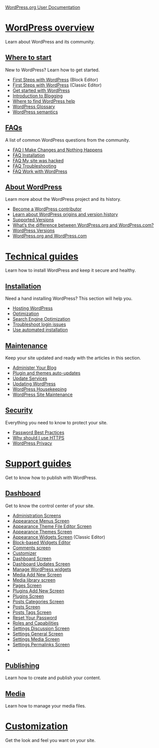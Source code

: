 [WordPress.org User Documentation](https://wordpress.org/documentation/)

# [WordPress overview](https://wordpress.org/documentation/overview/)

Learn about WordPress and its community.

## [Where to start](https://wordpress.org/documentation/category/where-to-start/)

New to WordPress? Learn how to get started.

- [First Steps with WordPress](https://wordpress.org/documentation/article/first-steps-with-wordpress-block-editor/) (Block Editor)
- [First Steps with WordPress](https://wordpress.org/documentation/article/first-steps-with-wordpress-classic/) (Classic Editor)
- [Get started with WordPress](https://wordpress.org/documentation/article/get-started-with-wordpress/)
- [Introduction to Blogging](https://wordpress.org/documentation/article/introduction-to-blogging/)
- [Where to find WordPress help](https://wordpress.org/documentation/article/where-to-find-wordpress-help/)
- [WordPress Glossary](https://wordpress.org/documentation/article/wordpress-glossary/)
- [WordPress semantics](https://wordpress.org/documentation/article/wordpress-semantics/)

## [FAQs](https://wordpress.org/documentation/category/faqs/)

A list of common WordPress questions from the community.

- [FAQ I Make Changes and Nothing Happens](https://wordpress.org/documentation/article/faq-i-make-changes-and-nothing-happens/)
- [FAQ Installation](https://wordpress.org/documentation/article/faq-installation/)
- [FAQ My site was hacked](https://wordpress.org/documentation/article/faq-my-site-was-hacked/)
- [FAQ Troubleshooting](https://wordpress.org/documentation/article/faq-troubleshooting/)
- [FAQ Work with WordPress](https://wordpress.org/documentation/article/faq-work-with-wordpress/)

## [About WordPress](https://wordpress.org/documentation/category/about-wp/)

Learn more about the WordPress project and its history.

- [Become a WordPress contributor](https://wordpress.org/documentation/article/become-a-wordpress-contributor/)
- [Learn about WordPress origins and version history](https://wordpress.org/documentation/article/learn-about-wordpress-and-version-history/)
- [Supported Versions](https://wordpress.org/documentation/article/supported-versions/)
- [What’s the difference between WordPress.org and WordPress.com?](https://wordpress.org/documentation/article/difference-between-wordpress-org-and-wordpress-com/)
- [WordPress Versions](https://wordpress.org/documentation/article/wordpress-versions/)
- [WordPress.org and WordPress.com](https://wordpress.org/documentation/article/wordpress-org-and-wordpress-com/)

# [Technical guides](https://wordpress.org/documentation/technical-guides/)

Learn how to install WordPress and keep it secure and healthy.

## [Installation](https://wordpress.org/documentation/category/installation/)

Need a hand installing WordPress? This section will help you.

- [Hosting WordPress](https://wordpress.org/documentation/article/hosting-wordpress/)
- [Optimization](https://wordpress.org/documentation/article/optimization/)
- [Search Engine Optimization](https://wordpress.org/documentation/article/search-engine-optimization/)
- [Troubleshoot login issues](https://wordpress.org/documentation/article/troubleshoot-login-issues/)
- [Use automated installation](https://wordpress.org/documentation/article/use-automated-installation/)

## [Maintenance](https://wordpress.org/documentation/category/maintenance/)

Keep your site updated and ready with the articles in this section.

- [Administer Your Blog](https://wordpress.org/documentation/article/administer-your-blog/)
- [Plugin and themes auto-updates](https://wordpress.org/documentation/article/plugins-themes-auto-updates/)
- [Update Services](https://wordpress.org/documentation/article/update-services/)
- [Updating WordPress](https://wordpress.org/documentation/article/updating-wordpress/)
- [WordPress Housekeeping](https://wordpress.org/documentation/article/wordpress-housekeeping/)
- [WordPress Site Maintenance](https://wordpress.org/documentation/article/wordpress-site-maintenance/)

## [Security](https://wordpress.org/documentation/category/security/)

Everything you need to know to protect your site.

- [Password Best Practices](https://wordpress.org/documentation/article/password-best-practices/)
- [Why should I use HTTPS](https://wordpress.org/documentation/article/why-should-i-use-https/)
- [WordPress Privacy](https://wordpress.org/documentation/article/wordpress-privacy/)

# [Support guides](https://wordpress.org/documentation/support-guides/)

Get to know how to publish with WordPress.

## [Dashboard](https://wordpress.org/documentation/category/dashboard/)

Get to know the control center of your site.

- [Administration Screens](https://wordpress.org/documentation/article/administration-screens/)
- [Appearance Menus Screen](https://wordpress.org/documentation/article/appearance-menus-screen/)
- [Appearance Theme File Editor Screen](https://wordpress.org/documentation/article/appearance-theme-file-editor-screen/)
- [Appearance Themes Screen](https://wordpress.org/documentation/article/appearance-themes-screen/)
- [Appearance Widgets Screen](https://wordpress.org/documentation/article/appearance-widgets-screen-classic-editor/) (Classic Editor)
- [Block-based Widgets Editor](https://wordpress.org/documentation/article/block-based-widgets-editor/)
- [Comments screen](https://wordpress.org/documentation/article/comments-screen/)
- [Customizer](https://wordpress.org/documentation/article/customizer/)
- [Dashboard Screen](https://wordpress.org/documentation/article/dashboard-screen/)
- [Dashboard Updates Screen](https://wordpress.org/documentation/article/dashboard-updates-screen/)
- [Manage WordPress widgets](https://wordpress.org/documentation/article/manage-wordpress-widgets/)
- [Media Add New Screen](https://wordpress.org/documentation/article/media-add-new-screen/)
- [Media library screen](https://wordpress.org/documentation/article/media-library-screen/)
- [Pages Screen](https://wordpress.org/documentation/article/pages-screen/)
- [Plugins Add New Screen](https://wordpress.org/documentation/article/plugins-add-new-screen/)
- [Plugins Screen](https://wordpress.org/documentation/article/plugins-screen/)
- [Posts Categories Screen](https://wordpress.org/documentation/article/posts-categories-screen/)
- [Posts Screen](https://wordpress.org/documentation/article/posts-screen/)
- [Posts Tags Screen](https://wordpress.org/documentation/article/posts-tags-screen/)
- [Reset Your Password](https://wordpress.org/documentation/article/reset-your-password/)
- [Roles and Capabilities](https://wordpress.org/documentation/article/roles-and-capabilities/)
- [Settings Discussion Screen](https://wordpress.org/documentation/article/settings-discussion-screen/)
- [Settings General Screen](https://wordpress.org/documentation/article/settings-general-screen/)
- [Settings Media Screen](https://wordpress.org/documentation/article/settings-media-screen/)
- [Settings Permalinks Screen](https://wordpress.org/documentation/article/settings-permalinks-screen/)
- 

## [Publishing](https://wordpress.org/documentation/category/publishing/)

Learn how to create and publish your content.

## [Media](https://wordpress.org/documentation/category/media/)

Learn how to manage your media files.

# [Customization](https://wordpress.org/documentation/customization/)

Get the look and feel you want on your site.
